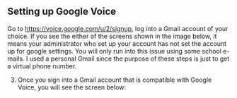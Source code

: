 ## Setting up Google Voice

Go to https://voice.google.com/u/2/signup, log into a Gmail account of your choice. If you see the either of the screens shown in the image below, it means your administrator who set up your account has not set the account up for google settings. You will only run into this issue using some school e-mails. I used a personal Gmail since the purpose of these steps is just to get a virtual phone number. 


3. Once you sign into a Gmail account that is compatible with Google Voice, you will see the screen below: 

